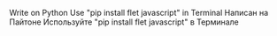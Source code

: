 Write on Python 
Use "pip install flet javascript" in Terminal
Написан на Пайтоне
Используйте "pip install flet javascript" в Терминале
